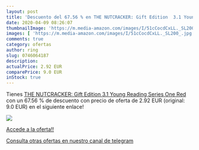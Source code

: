 ```yaml
---
layout: post
title: 'Descuento del 67.56 % en THE NUTCRACKER: Gift Edition  3.1 Young '
date: 2020-04-09 08:26:07
thumbnailImage: 'https://m.media-amazon.com/images/I/51cCocdCxLL._SL200_.jpg'
images: [ 'https://m.media-amazon.com/images/I/51cCocdCxLL._SL200_.jpg' ]
comments: true
category: ofertas
author: ring
slug: 0746064187
description:
actualPrice: 2.92 EUR
comparePrice: 9.0 EUR
inStock: true
---
```


Tienes [THE NUTCRACKER: Gift Edition  3.1 Young Reading Series One  Red  ](https://www.amazon.com/dp/0746064187/?tag=redken08-20) con un 67.56 % de descuento con precio de oferta de 2.92 EUR (original: 9.0 EUR) en el siguiente enlace!

[![](https://m.media-amazon.com/images/I/51cCocdCxLL._SL200_.jpg)](https://www.amazon.com/dp/0746064187/?tag=redken08-20)

[Accede a la oferta!!](https://www.amazon.com/dp/0746064187/?tag=redken08-20)

[Consulta otras ofertas en nuestro canal de telegram](https://t.me/s/ofertas25)
